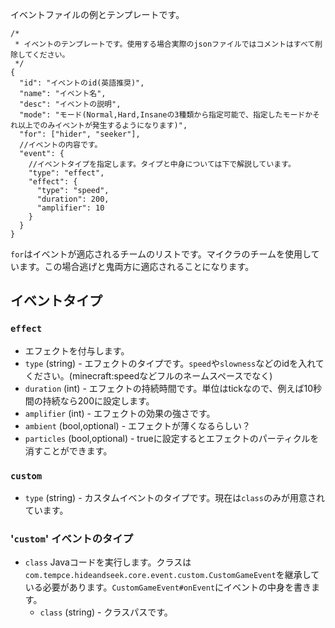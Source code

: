 イベントファイルの例とテンプレートです。

```json5
/*
 * イベントのテンプレートです。使用する場合実際のjsonファイルではコメントはすべて削除してください。
 */
{
  "id": "イベントのid(英語推奨)",
  "name": "イベント名",
  "desc": "イベントの説明",
  "mode": "モード(Normal,Hard,Insaneの3種類から指定可能で、指定したモードかそれ以上でのみイベントが発生するようになります)",
  "for": ["hider", "seeker"],
  //イベントの内容です。
  "event": {
    //イベントタイプを指定します。タイプと中身については下で解説しています。
    "type": "effect",
    "effect": {
      "type": "speed",
      "duration": 200,
      "amplifier": 10
    }
  }
}
```
`for`はイベントが適応されるチームのリストです。マイクラのチームを使用しています。この場合逃げと鬼両方に適応されることになります。

## イベントタイプ
### `effect`
- エフェクトを付与します。
- `type` (string) \- エフェクトのタイプです。`speed`や`slowness`などのidを入れてください。(minecraft:speedなどフルのネームスペースでなく)
- `duration` (int) \- エフェクトの持続時間です。単位はtickなので、例えば10秒間の持続なら200に設定します。
- `amplifier` (int) \- エフェクトの効果の強さです。
- `ambient` (bool,optional) \- エフェクトが薄くなるらしい？
- `particles` (bool,optional) \- trueに設定するとエフェクトのパーティクルを消すことができます。
### `custom`
- `type` (string) \- カスタムイベントのタイプです。現在は`class`のみが用意されています。
### '`custom`' イベントのタイプ
- `class` Javaコードを実行します。クラスは`com.tempce.hideandseek.core.event.custom.CustomGameEvent`を継承している必要があります。`CustomGameEvent#onEvent`にイベントの中身を書きます。
  - `class` (string) \- クラスパスです。